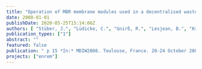 ```yaml
---
title: "Operation of MBR membrane modules used in a decentralised wastewater treatment plant: Field study and comparison of different cleaning strategies"
date: 2008-01-01
publishDate: 2020-05-25T15:14:06Z
authors: [ "Stüber, J.", "Lüdicke, C.", "Gnirß, R.", "Lesjean, B.", "Kraume, M." ]
publication_types: ["1"]
abstract: ""
featured: false
publication: " p 15 *In:* MDIW2008. Toulouse, France. 20-24 October 2008"
projects: ["enrem"]
---
```


